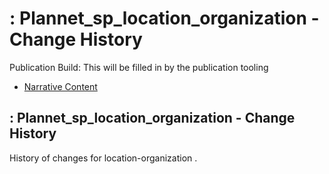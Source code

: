 # : Plannet\_sp\_location\_organization - Change History

Publication Build: This will be filled in by the publication tooling

* [Narrative Content](SearchParameter-location-organization.html)

## : Plannet\_sp\_location\_organization - Change History

History of changes for location-organization .